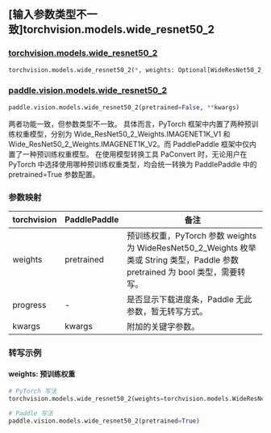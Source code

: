 ## [输入参数类型不一致]torchvision.models.wide_resnet50_2

### [torchvision.models.wide_resnet50_2](https://pytorch.org/vision/stable/models/generated/torchvision.models.wide_resnet50_2.html)

```python
torchvision.models.wide_resnet50_2(*, weights: Optional[WideResNet50_2_Weights] = None, progress: bool = True, **kwargs: Any)
```

### [paddle.vision.models.wide_resnet50_2](https://www.paddlepaddle.org.cn/documentation/docs/zh/api/paddle/vision/models/wide_resnet50_2_cn.html)

```python
paddle.vision.models.wide_resnet50_2(pretrained=False, **kwargs)
```


两者功能一致，但参数类型不一致。 具体而言，PyTorch 框架中内置了两种预训练权重模型，分别为 Wide_ResNet50_2_Weights.IMAGENET1K_V1 和 Wide_ResNet50_2_Weights.IMAGENET1K_V2。而 PaddlePaddle 框架中仅内置了一种预训练权重模型。
在使用模型转换工具 PaConvert 时，无论用户在 PyTorch 中选择使用哪种预训练权重类型，均会统一转换为 PaddlePaddle 中的 pretrained=True 参数配置。

### 参数映射

| torchvision | PaddlePaddle | 备注 |
| ----------- | ------------ | ---- |
| weights     | pretrained   | 预训练权重，PyTorch 参数 weights 为 WideResNet50_2_Weights 枚举类或 String 类型，Paddle 参数 pretrained 为 bool 类型，需要转写。|
| progress    | -            | 是否显示下载进度条，Paddle 无此参数，暂无转写方式。|
| kwargs      | kwargs       | 附加的关键字参数。|

### 转写示例
#### weights: 预训练权重
```python
# PyTorch 写法
torchvision.models.wide_resnet50_2(weights=torchvision.models.WideResNet50_2_Weights.DEFAULT)

# Paddle 写法
paddle.vision.models.wide_resnet50_2(pretrained=True)
```
